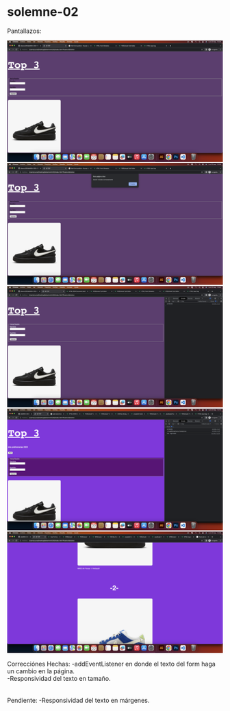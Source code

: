 # solemne-02

Pantallazos:

![pantallazo 1](./1.png)
![pantallazo 2](./2.png)
![pantallazo 3](./3.png)
![pantallazo 4](./4.png)
![pantallazo 5](./5.png)

Correcciónes Hechas:
-addEventListener en donde el texto del form haga un cambio en la página.
<br>
-Responsividad del texto en tamaño.
<br><br><br>
Pendiente:
-Responsividad del texto en márgenes.
